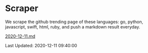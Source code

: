 # Scraper

We scrape the github trending page of these languages: go, python, javascript, swift, html, ruby, and push a markdown result everyday.

[2020-12-11.md](https://github.com/henson/Scraper/blob/master/2020-12-11.md)

Last Updated: 2020-12-11 09:40:00